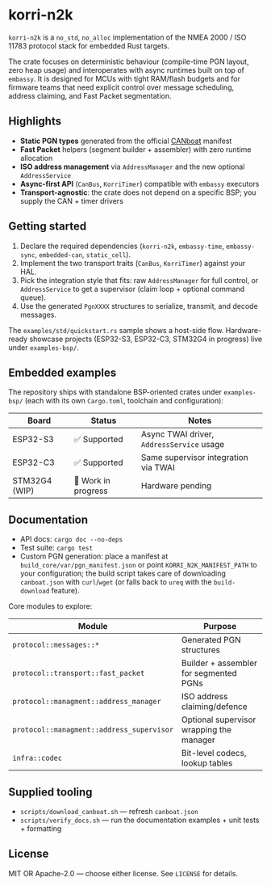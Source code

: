 # korri-n2k

`korri-n2k` is a `no_std`, `no_alloc` implementation of the NMEA 2000 / ISO 11783 protocol stack for embedded Rust targets.

The crate focuses on deterministic behaviour (compile-time PGN layout, zero heap usage) and interoperates with async runtimes built on top of `embassy`. It is designed for MCUs with tight RAM/flash budgets and for firmware teams that need explicit control over message scheduling, address claiming, and Fast Packet segmentation.

## Highlights

- **Static PGN types** generated from the official [CANboat](https://github.com/canboat/canboat) manifest
- **Fast Packet** helpers (segment builder + assembler) with zero runtime allocation
- **ISO address management** via `AddressManager` and the new optional `AddressService`
- **Async-first API** (`CanBus`, `KorriTimer`) compatible with `embassy` executors
- **Transport-agnostic**: the crate does not depend on a specific BSP; you supply the CAN + timer drivers

## Getting started

1. Declare the required dependencies (`korri-n2k`, `embassy-time`, `embassy-sync`, `embedded-can`, `static_cell`).
2. Implement the two transport traits (`CanBus`, `KorriTimer`) against your HAL.
3. Pick the integration style that fits: raw `AddressManager` for full control, or `AddressService` to get a supervisor (claim loop + optional command queue).
4. Use the generated `PgnXXXX` structures to serialize, transmit, and decode messages.

The `examples/std/quickstart.rs` sample shows a host-side flow. Hardware-ready showcase projects (ESP32-S3, ESP32-C3, STM32G4 in progress) live under `examples-bsp/`.

## Embedded examples

The repository ships with standalone BSP-oriented crates under `examples-bsp/` (each with its own `Cargo.toml`, toolchain and configuration):

| Board           | Status            | Notes |
|-----------------|-------------------|-------|
| ESP32-S3        | ✅ Supported       | Async TWAI driver, `AddressService` usage |
| ESP32-C3        | ✅ Supported       | Same supervisor integration via TWAI |
| STM32G4 (WIP)   | 🚧 Work in progress | Hardware pending |


## Documentation

- API docs: `cargo doc --no-deps`
- Test suite: `cargo test`
- Custom PGN generation: place a manifest at `build_core/var/pgn_manifest.json` or point `KORRI_N2K_MANIFEST_PATH` to your configuration; the build script takes care of downloading `canboat.json` with `curl`/`wget` (or falls back to `ureq` with the `build-download` feature).

Core modules to explore:

| Module                         | Purpose |
|--------------------------------|---------|
| `protocol::messages::*`        | Generated PGN structures |
| `protocol::transport::fast_packet` | Builder + assembler for segmented PGNs |
| `protocol::managment::address_manager` | ISO address claiming/defence |
| `protocol::managment::address_supervisor` | Optional supervisor wrapping the manager |
| `infra::codec`                 | Bit-level codecs, lookup tables |

## Supplied tooling

- `scripts/download_canboat.sh` — refresh `canboat.json`
- `scripts/verify_docs.sh` — run the documentation examples + unit tests + formatting

## License

MIT OR Apache-2.0 — choose either license. See `LICENSE` for details.
